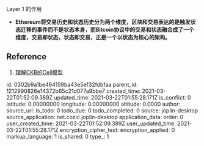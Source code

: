 Layer 1 的作用

- **Ethereum将交易历史和状态历史分为两个维度，区块和交易表达的是触发状态迁移的事件而不是状态本身，而Bitcoin协议中的交易和状态融合成了一个维度，交易即状态，状态即交易，正是一个以状态为核心的架构。**

## Reference

1. [理解CKB的Cell模型](https://talk.nervos.org/t/ckb-cell/1562)

id: 0302b9a1be464159ba43e5ef32fdbfaa
parent_id: 1212990826e14372b65c21d077a9bbe7
created_time: 2021-03-22T01:52:09.389Z
updated_time: 2021-03-22T01:55:28.171Z
is_conflict: 0
latitude: 0.00000000
longitude: 0.00000000
altitude: 0.0000
author: 
source_url: 
is_todo: 0
todo_due: 0
todo_completed: 0
source: joplin-desktop
source_application: net.cozic.joplin-desktop
application_data: 
order: 0
user_created_time: 2021-03-22T01:52:09.389Z
user_updated_time: 2021-03-22T01:55:28.171Z
encryption_cipher_text: 
encryption_applied: 0
markup_language: 1
is_shared: 0
type_: 1